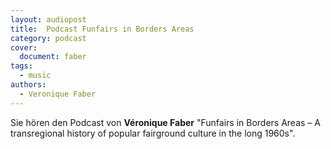 ```yaml
---
layout: audiopost
title:  Podcast Funfairs in Borders Areas
category: podcast
cover:
  document: faber
tags:
  - music
authors:
  - Veronique Faber
---
```


Sie hören den Podcast von **Véronique Faber** "Funfairs in Borders Areas – A transregional history of popular fairground culture in the long 1960s".

<!-- more -->
